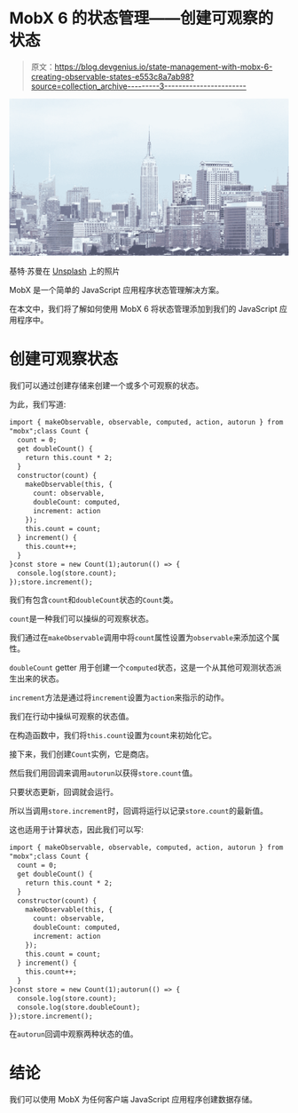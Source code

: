 # MobX 6 的状态管理——创建可观察的状态

> 原文：<https://blog.devgenius.io/state-management-with-mobx-6-creating-observable-states-e553c8a7ab98?source=collection_archive---------3----------------------->

![](img/03c359c720995d674bd940ba0c58927c.png)

基特·苏曼在 [Unsplash](https://unsplash.com?utm_source=medium&utm_medium=referral) 上的照片

MobX 是一个简单的 JavaScript 应用程序状态管理解决方案。

在本文中，我们将了解如何使用 MobX 6 将状态管理添加到我们的 JavaScript 应用程序中。

# 创建可观察状态

我们可以通过创建存储来创建一个或多个可观察的状态。

为此，我们写道:

```
import { makeObservable, observable, computed, action, autorun } from "mobx";class Count {
  count = 0;
  get doubleCount() {
    return this.count * 2;
  }
  constructor(count) {
    makeObservable(this, {
      count: observable,
      doubleCount: computed,
      increment: action
    });
    this.count = count;
  } increment() {
    this.count++;
  }
}const store = new Count(1);autorun(() => {
  console.log(store.count);
});store.increment();
```

我们有包含`count`和`doubleCount`状态的`Count`类。

`count`是一种我们可以操纵的可观察状态。

我们通过在`makeObservable`调用中将`count`属性设置为`observable`来添加这个属性。

`doubleCount` getter 用于创建一个`computed`状态，这是一个从其他可观测状态派生出来的状态。

`increment`方法是通过将`increment`设置为`action`来指示的动作。

我们在行动中操纵可观察的状态值。

在构造函数中，我们将`this.count`设置为`count`来初始化它。

接下来，我们创建`Count`实例，它是商店。

然后我们用回调来调用`autorun`以获得`store.count`值。

只要状态更新，回调就会运行。

所以当调用`store.increment`时，回调将运行以记录`store.count`的最新值。

这也适用于计算状态，因此我们可以写:

```
import { makeObservable, observable, computed, action, autorun } from "mobx";class Count {
  count = 0;
  get doubleCount() {
    return this.count * 2;
  }
  constructor(count) {
    makeObservable(this, {
      count: observable,
      doubleCount: computed,
      increment: action
    });
    this.count = count;
  } increment() {
    this.count++;
  }
}const store = new Count(1);autorun(() => {
  console.log(store.count);
  console.log(store.doubleCount);
});store.increment();
```

在`autorun`回调中观察两种状态的值。

# 结论

我们可以使用 MobX 为任何客户端 JavaScript 应用程序创建数据存储。